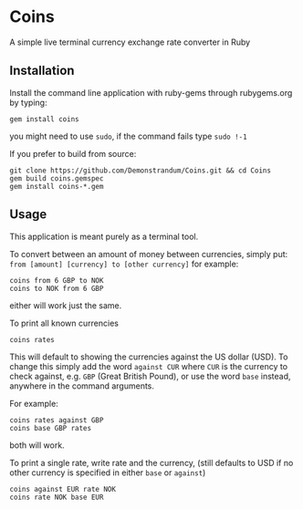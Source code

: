 # Coins
A simple live terminal currency exchange rate converter in Ruby

## Installation
Install the command line application with ruby-gems through rubygems.org
by typing:
```shell
gem install coins
```
you might need to use `sudo`, if the command fails type `sudo !-1`

If you prefer to build from source:
```shell
git clone https://github.com/Demonstrandum/Coins.git && cd Coins
gem build coins.gemspec
gem install coins-*.gem
```

## Usage
This application is meant purely as a terminal tool.

To convert between an amount of money between currencies, simply put:
`from [amount] [currency] to [other currency]` for example:
```shell
coins from 6 GBP to NOK
coins to NOK from 6 GBP
```
either will work just the same.

To print all known currencies
```shell
coins rates
```
This will default to showing the currencies against the US dollar (USD).
To change this simply add the word `against CUR` where `CUR` is the currency to check against, e.g. `GBP` (Great British Pound), or use the word `base` instead, anywhere in the command arguments.

For example:
```shell
coins rates against GBP
coins base GBP rates
```
both will work.

To print a single rate, write rate and the currency, (still defaults to USD if no other currency is specified in either `base` or `against`)
```shell
coins against EUR rate NOK
coins rate NOK base EUR
```
